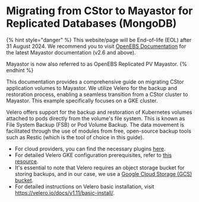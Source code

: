 # Migrating from CStor to Mayastor for Replicated Databases (MongoDB)

{% hint style="danger" %}
This website/page will be End-of-life (EOL) after 31 August 2024. We recommend you to visit [OpenEBS Documentation](https://openebs.io/docs/user-guides/replicated-storage-user-guide/replicated-pv-mayastor/rs-installation) for the latest Mayastor documentation (v2.6 and above).
 
Mayastor is now also referred to as OpenEBS Replicated PV Mayastor.
{% endhint %}

This documentation provides a comprehensive guide on migrating CStor application volumes to Mayastor. We utilize Velero for the backup and restoration process, enabling a seamless transition from a CStor cluster to Mayastor. This example specifically focuses on a GKE cluster.

Velero offers support for the backup and restoration of Kubernetes volumes attached to pods directly from the volume's file system. This is known as File System Backup (FSB) or Pod Volume Backup. The data movement is facilitated through the use of modules from free, open-source backup tools such as Restic (which is the tool of choice in this guide).

- For cloud providers, you can find the necessary plugins [here](https://velero.io/docs/main/supported-providers/).
- For detailed Velero GKE configuration prerequisites, refer to [this resource](https://github.com/vmware-tanzu/velero-plugin-for-gcp#setup).
- It's essential to note that Velero requires an object storage bucket for storing backups, and in our case, we use a [Google Cloud Storage (GCS) bucket](https://github.com/vmware-tanzu/velero-plugin-for-gcp#setup).
- For detailed instructions on Velero basic installation, visit https://velero.io/docs/v1.11/basic-install/.





